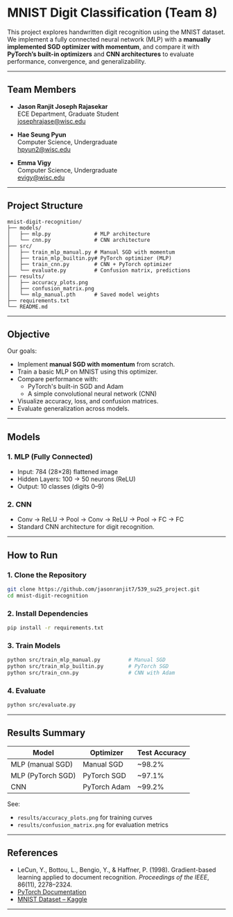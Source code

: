 # MNIST Digit Classification (Team 8)

This project explores handwritten digit recognition using the MNIST dataset. We implement a fully connected neural network (MLP) with a **manually implemented SGD optimizer with momentum**, and compare it with **PyTorch’s built-in optimizers** and **CNN architectures** to evaluate performance, convergence, and generalizability.

---

## Team Members

- **Jason Ranjit Joseph Rajasekar**  
  ECE Department, Graduate Student  
  josephrajase@wisc.edu

- **Hae Seung Pyun**  
  Computer Science, Undergraduate  
  hpyun2@wisc.edu

- **Emma Vigy**  
  Computer Science, Undergraduate  
  evigy@wisc.edu

---

## Project Structure

```
mnist-digit-recognition/
├── models/
│   ├── mlp.py              # MLP architecture
│   └── cnn.py              # CNN architecture
├── src/
│   ├── train_mlp_manual.py # Manual SGD with momentum
│   ├── train_mlp_builtin.py# PyTorch optimizer (MLP)
│   ├── train_cnn.py        # CNN + PyTorch optimizer
│   └── evaluate.py         # Confusion matrix, predictions
├── results/
│   ├── accuracy_plots.png
│   ├── confusion_matrix.png
│   └── mlp_manual.pth      # Saved model weights
├── requirements.txt
└── README.md
```

---

## Objective

Our goals:
- Implement **manual SGD with momentum** from scratch.
- Train a basic MLP on MNIST using this optimizer.
- Compare performance with:
  - PyTorch's built-in SGD and Adam
  - A simple convolutional neural network (CNN)
- Visualize accuracy, loss, and confusion matrices.
- Evaluate generalization across models.

---

## Models

### 1. MLP (Fully Connected)
- Input: 784 (28×28) flattened image  
- Hidden Layers: 100 → 50 neurons (ReLU)  
- Output: 10 classes (digits 0–9)

### 2. CNN
- Conv → ReLU → Pool → Conv → ReLU → Pool → FC → FC  
- Standard CNN architecture for digit recognition.

---

## How to Run

### 1. Clone the Repository

```bash
git clone https://github.com/jasonranjit7/539_su25_project.git
cd mnist-digit-recognition
```

### 2. Install Dependencies

```bash
pip install -r requirements.txt
```

### 3. Train Models

```bash
python src/train_mlp_manual.py         # Manual SGD
python src/train_mlp_builtin.py        # PyTorch SGD
python src/train_cnn.py                # CNN with Adam
```

### 4. Evaluate

```bash
python src/evaluate.py
```

---

## Results Summary

| Model              | Optimizer     | Test Accuracy |
|-------------------|---------------|---------------|
| MLP (manual SGD)  | Manual SGD    | ~98.2%        |
| MLP (PyTorch SGD) | PyTorch SGD   | ~97.1%        |
| CNN               | PyTorch Adam  | ~99.2%        |

See:
- `results/accuracy_plots.png` for training curves  
- `results/confusion_matrix.png` for evaluation metrics  

---

## References

- LeCun, Y., Bottou, L., Bengio, Y., & Haffner, P. (1998). Gradient-based learning applied to document recognition. *Proceedings of the IEEE*, 86(11), 2278–2324.  
- [PyTorch Documentation](https://pytorch.org/docs/stable/index.html)  
- [MNIST Dataset – Kaggle](https://www.kaggle.com/datasets/hojjatk/mnist-dataset)

---
